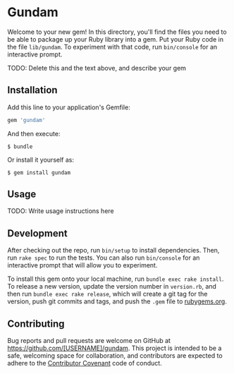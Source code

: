 # Gundam

Welcome to your new gem! In this directory, you'll find the files you need to be able to package up your Ruby library into a gem. Put your Ruby code in the file `lib/gundam`. To experiment with that code, run `bin/console` for an interactive prompt.

TODO: Delete this and the text above, and describe your gem

## Installation

Add this line to your application's Gemfile:

```ruby
gem 'gundam'
```

And then execute:

    $ bundle

Or install it yourself as:

    $ gem install gundam

## Usage

TODO: Write usage instructions here

## Development

After checking out the repo, run `bin/setup` to install dependencies. Then, run `rake spec` to run the tests. You can also run `bin/console` for an interactive prompt that will allow you to experiment.

To install this gem onto your local machine, run `bundle exec rake install`. To release a new version, update the version number in `version.rb`, and then run `bundle exec rake release`, which will create a git tag for the version, push git commits and tags, and push the `.gem` file to [rubygems.org](https://rubygems.org).

## Contributing

Bug reports and pull requests are welcome on GitHub at https://github.com/[USERNAME]/gundam. This project is intended to be a safe, welcoming space for collaboration, and contributors are expected to adhere to the [Contributor Covenant](http://contributor-covenant.org) code of conduct.


